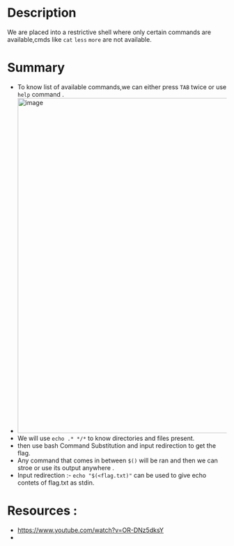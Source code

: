 # Description 
We are placed into a restrictive shell where only certain commands are available,cmds like ```cat``` ```less``` ```more``` are not available.

# Summary 
- To know list of available commands,we can either press ```TAB``` twice or use ```help``` command .
- <img width="715" height="770" alt="image" src="https://github.com/user-attachments/assets/762c4917-11b0-4923-bb50-ba91304b2c2b" />
- We will use ```echo .* */*``` to know directories and files present.
- then  use bash Command Substitution and input redirection to get the flag.
- Any command that comes in between ```$()``` will be ran and then we can stroe or use its output anywhere .
- Input redirection :- ``` echo "$(<flag.txt)" ``` can be used to give echo contets of flag.txt as stdin.


# Resources :
- https://www.youtube.com/watch?v=OR-DNz5dksY
- 
